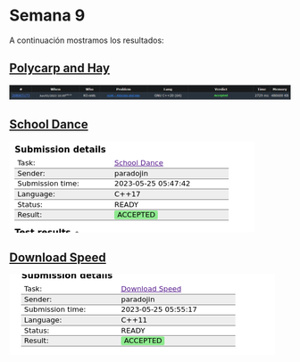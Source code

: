 # Semana 9

A continuación mostramos los resultados:

## [Polycarp and Hay](https://github.com/Konnits/INF349-Programacion-competitiva/blob/master/W10/polycarp_and_hay.cpp)
![Polycarp and Hay](https://github.com/Konnits/INF349-Programacion-competitiva/blob/master/W10/Images/polycarp_and_hay.png)

## [School Dance](https://github.com/Konnits/INF349-Programacion-competitiva/blob/master/W10/school_dance.cpp)
![School Dance](https://github.com/Konnits/INF349-Programacion-competitiva/blob/master/W10/Images/school_dance.png)

## [Download Speed](https://github.com/Konnits/INF349-Programacion-competitiva/blob/master/W10/dowload_speed.cpp)
![Download Speed](https://github.com/Konnits/INF349-Programacion-competitiva/blob/master/W10/Images/download_speed.png)